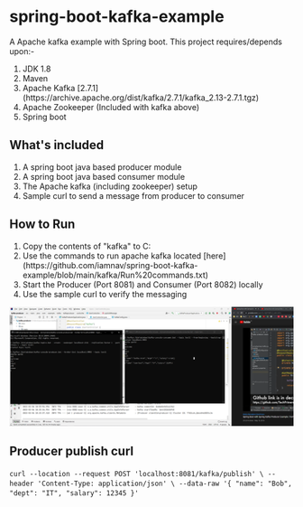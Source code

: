 # spring-boot-kafka-example
A Apache kafka example with Spring boot. This project requires/depends upon:-
<ol>
  <li>JDK 1.8</li>
  <li>Maven</li>
  <li>Apache Kafka [2.7.1](https://archive.apache.org/dist/kafka/2.7.1/kafka_2.13-2.7.1.tgz) </li>
  <li>Apache Zookeeper (Included with kafka above)</li>
  <li>Spring boot</li>
</ol>



## What's included
<ol>
  <li>A spring boot java based producer module</li>
  <li>A spring boot java based consumer module</li>
  <li>The Apache kafka (including zookeeper) setup</li>
  <li>Sample curl to send a message from producer to consumer</li>
</ol>


## How to Run
<ol>
  <li>Copy the contents of "kafka" to C:</li>
  <li>Use the commands to run apache kafka located [here](https://github.com/iamnav/spring-boot-kafka-example/blob/main/kafka/Run%20commands.txt) </li>
  <li>Start the Producer (Port 8081) and Consumer (Port 8082) locally</li>
  <li>Use the sample curl to verify the messaging</li>
</ol>

![Sample](https://github.com/iamnav/spring-boot-kafka-example/blob/main/Kafka%20Producer-Consumer.PNG)


## Producer publish curl
`curl --location --request POST 'localhost:8081/kafka/publish' \
--header 'Content-Type: application/json' \
--data-raw '{
    "name": "Bob",
    "dept": "IT",
    "salary": 12345
}'`
